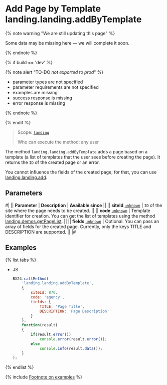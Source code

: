# Add Page by Template landing.landing.addByTemplate

{% note warning "We are still updating this page" %}

Some data may be missing here — we will complete it soon.

{% endnote %}

{% if build == 'dev' %}

{% note alert "TO-DO _not exported to prod_" %}

- parameter types are not specified
- parameter requirements are not specified
- examples are missing
- success response is missing
- error response is missing

{% endnote %}

{% endif %}

> Scope: [`landing`](../../../scopes/permissions.md)
>
> Who can execute the method: any user

The method `landing.landing.addByTemplate` adds a page based on a template (a list of templates that the user sees before creating the page). It returns the `ID` of the created page or an error.

You cannot influence the fields of the created page; for that, you can use [landing.landing.add](./landing-landing-add.md).

## Parameters

#|
|| **Parameter** | **Description** | **Available since** ||
|| **siteId**
[`unknown`](../../../data-types.md) | `ID` of the site where the page needs to be created. ||
|| **code**
[`unknown`](../../../data-types.md) | Template identifier for creation. You can get the list of templates using the method [landing.demos.getPageList](../../demos/landing-demos-get-page-list.md). ||
|| **fields**
[`unknown`](../../../data-types.md) | Optional. You can pass an array of fields for the created page. Currently, only the keys TITLE and DESCRIPTION are supported. ||
|#

## Examples

{% list tabs %}

- JS

    ```js
    BX24.callMethod(
        'landing.landing.addByTemplate',
        {
            siteId: 870,
            code: 'agency',
            fields: {
                TITLE: 'Page Title',
                DESCRIPTION: 'Page Description'
            }
        },
        function(result)
        {
            if(result.error())
                console.error(result.error());
            else
                console.info(result.data());
        }
    );
    ```

{% endlist %}

{% include [Footnote on examples](../../../../_includes/examples.md) %}